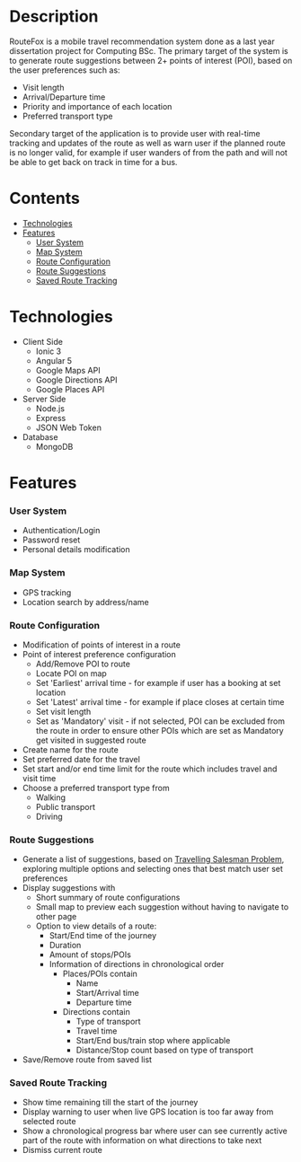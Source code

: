 # Description <!-- omit in toc -->
RouteFox is a mobile travel recommendation system done as a last year dissertation project for Computing BSc. The primary target of the system is to generate route suggestions between 2+ points of interest (POI), based on the user preferences such as:

 - Visit length
 - Arrival/Departure time
 - Priority and importance of each location
 - Preferred transport type

Secondary target of the application is to provide user with real-time tracking and updates of the route as well as warn user if the planned route is no longer valid, for example if user wanders of from the path and will not be able to get back on track in time for a bus.

# Contents <!-- omit in toc -->
- [Technologies](#technologies)
- [Features](#features)
    - [User System](#user-system)
    - [Map System](#map-system)
    - [Route Configuration](#route-configuration)
    - [Route Suggestions](#route-suggestions)
    - [Saved Route Tracking](#saved-route-tracking)

# Technologies

 - Client Side
	 - Ionic 3
	 - Angular 5
	 - Google Maps API
	 - Google Directions API
	 - Google Places API
 - Server Side
	 - Node.js
	 - Express
	 - JSON Web Token
 - Database
	 - MongoDB

# Features

### User System
- Authentication/Login
- Password reset
- Personal details modification

### Map System
- GPS tracking
- Location search by address/name

### Route Configuration
- Modification of points of interest in a route
- Point of interest preference configuration
  - Add/Remove POI to route
  - Locate POI on map
  - Set 'Earliest' arrival time - for example if user has a booking at set location
  - Set 'Latest' arrival time - for example if place closes at certain time
  - Set visit length
  - Set as 'Mandatory' visit - if not selected, POI can be excluded from the route in order to ensure other POIs which are set as Mandatory get visited in suggested route
- Create name for the route
- Set preferred date for the travel
- Set start and/or end time limit for the route which includes travel and visit time
- Choose a preferred transport type from
  - Walking
  - Public transport
  - Driving

### Route Suggestions

- Generate a list of suggestions, based on [Travelling Salesman Problem](https://en.wikipedia.org/wiki/Travelling_salesman_problem), exploring multiple options and selecting ones that best match user set preferences
- Display suggestions with
  - Short summary of route configurations
  - Small map to preview each suggestion without having to navigate to other page
  - Option to view details of a route:
  	- Start/End time of the journey
  	- Duration
  	- Amount of stops/POIs
  	- Information of directions in chronological order
  		- Places/POIs contain
  			- Name
  			- Start/Arrival time
  			- Departure time
  		- Directions contain
  			- Type of transport
  			- Travel time
  			- Start/End bus/train stop where applicable
  			- Distance/Stop count based on type of transport
- Save/Remove route from saved list

### Saved Route Tracking

- Show time remaining till the start of the journey
- Display warning to user when live GPS location is too far away from selected route
- Show a chronological progress bar where user can see currently active part of the route with information on what directions to take next
- Dismiss current route

